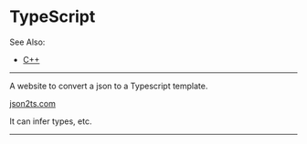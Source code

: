 # TypeScript

See Also:

 - [C++](CPP.md)

---

A website to convert a json to a Typescript template.

[json2ts.com ](json2ts.com)

It can infer types, etc.

---
